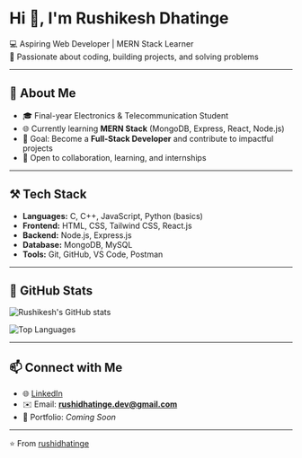 # Hi 👋, I'm Rushikesh Dhatinge  

💻 Aspiring Web Developer | MERN Stack Learner  
🚀 Passionate about coding, building projects, and solving problems  

---

## 🌱 About Me  
- 🎓 Final-year Electronics & Telecommunication Student  
- 🌐 Currently learning **MERN Stack** (MongoDB, Express, React, Node.js)  
- 🎯 Goal: Become a **Full-Stack Developer** and contribute to impactful projects  
- 🤝 Open to collaboration, learning, and internships  

---

## ⚒️ Tech Stack  
- **Languages:** C, C++, JavaScript, Python (basics)  
- **Frontend:** HTML, CSS, Tailwind CSS, React.js  
- **Backend:** Node.js, Express.js  
- **Database:** MongoDB, MySQL  
- **Tools:** Git, GitHub, VS Code, Postman  

---

## 📌 GitHub Stats  
![Rushikesh's GitHub stats](https://github-readme-stats.vercel.app/api?username=rushidhatinge&show_icons=true&theme=radical)  

![Top Languages](https://github-readme-stats.vercel.app/api/top-langs/?username=rushidhatinge&layout=compact&theme=radical)  

---

## 📫 Connect with Me  
- 🌐 [LinkedIn](https://www.linkedin.com/in/rushikeshdhatinge)  
- ✉️ Email: **rushidhatinge.dev@gmail.com**  
- 📝 Portfolio: *Coming Soon*  

---

⭐️ From [rushidhatinge](https://github.com/rushidhatinge)  
